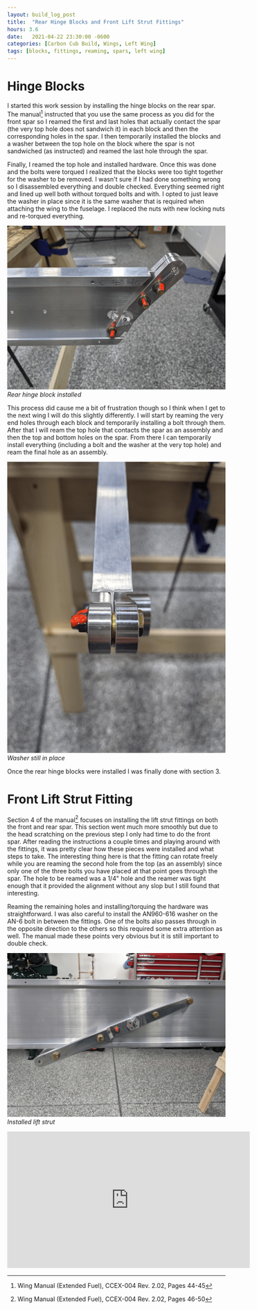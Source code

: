 ```yaml
---
layout: build_log_post
title:  "Rear Hinge Blocks and Front Lift Strut Fittings"
hours: 3.6
date:   2021-04-22 23:30:00 -0600
categories: [Carbon Cub Build, Wings, Left Wing]
tags: [blocks, fittings, reaming, spars, left wing]
---
```

# Hinge Blocks

I started this work session by installing the hinge blocks on the rear spar. The manual[^section-3-ref] instructed that you use the same process as you did for the front spar so I reamed the first and last holes that actually contact the spar (the very top hole does not sandwich it) in each block and then the corresponding holes in the spar. I then temporarily installed the blocks and a washer between the top hole on the block where the spar is not sandwiched (as instructed) and reamed the last hole through the spar.

Finally, I reamed the top hole and installed hardware. Once this was done and the bolts were torqued I realized that the blocks were too tight together for the washer to be removed. I wasn't sure if I had done something wrong so I disassembled everything and double checked. Everything seemed right and lined up well both without torqued bolts and with. I opted to just leave the washer in place since it is the same washer that is required when attaching the wing to the fuselage. I replaced the nuts with new locking nuts and re-torqued everything.

![Desktop View](/assets/img/posts/2021/2021-04-22-rear-spar-hinge-blocks/installed_hinge_blocks.png)
_Rear hinge block installed_

This process did cause me a bit of frustration though so I think when I get to the next wing I will do this slightly differently. I will start by reaming the very end holes through each block and temporarily installing a bolt through them. After that I will ream the top hole that contacts the spar as an assembly and then the top and bottom holes on the spar. From there I can temporarily install everything (including a bolt and the washer at the very top hole) and ream the final hole as an assembly.

![Desktop View](/assets/img/posts/2021/2021-04-22-rear-spar-hinge-blocks/washer_not_removed.png)
_Washer still in place_

Once the rear hinge blocks were installed I was finally done with section 3.

# Front Lift Strut Fitting

Section 4 of the manual[^section-4-ref] focuses on installing the lift strut fittings on both the front and rear spar. This section went much more smoothly but due to the head scratching on the previous step I only had time to do the front spar. After reading the instructions a couple times and playing around with the fittings, it was pretty clear how these pieces were installed and what steps to take. The interesting thing here is that the fitting can rotate freely while you are reaming the second hole from the top (as an assembly) since only one of the three bolts you have placed at that point goes through the spar. The hole to be reamed was a 1/4" hole and the reamer was tight enough that it provided the alignment without any slop but I still found that interesting.

Reaming the remaining holes and installing/torquing the hardware was straightforward. I was also careful to install the AN960-616 washer on the AN-6 bolt in between the fittings. One of the bolts also passes through in the opposite direction to the others so this required some extra attention as well. The manual made these points very obvious but it is still important to double check.

![Desktop View](/assets/img/posts/2021/2021-04-22-rear-spar-hinge-blocks/installed_lift_strut.png)
_Installed lift strut_

<iframe width="560" height="315" src="https://www.youtube.com/embed/Jjxv_StsHrQ" title="YouTube video player" frameborder="0" allow="accelerometer; autoplay; clipboard-write; encrypted-media; gyroscope; picture-in-picture" allowfullscreen></iframe>

[^section-3-ref]: Wing Manual (Extended Fuel), CCEX-004 Rev. 2.02, Pages 44-45
[^section-4-ref]: Wing Manual (Extended Fuel), CCEX-004 Rev. 2.02, Pages 46-50